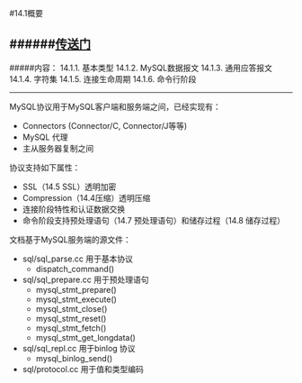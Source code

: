 #14.1概要

######[传送门](http://dev.mysql.com/doc/internals/en/overview.html)
---
#####内容：
14.1.1.	基本类型
14.1.2. MySQL数据报文
14.1.3.	通用应答报文
14.1.4.	字符集
14.1.5.	连接生命周期
14.1.6. 命令行阶段


_ _ _


MySQL协议用于MySQL客户端和服务端之间，已经实现有：
- Connectors (Connector/C, Connector/J等等)
- MySQL 代理
- 主从服务器复制之间

协议支持如下属性：
- SSL（14.5 SSL）透明加密
- Compression（14.4压缩）透明压缩
- 连接阶段特性和认证数据交换
- 命令阶段支持预处理语句（14.7 预处理语句）和储存过程（14.8 储存过程）

文档基于MySQL服务端的源文件：
- sql/sql_parse.cc 用于基本协议
	- dispatch_command()
- sql/sql_prepare.cc 用于预处理语句
	- mysql_stmt_prepare()
	- mysql_stmt_execute()
	- mysql_stmt_close()
	- mysql_stmt_reset()
	- mysql_stmt_fetch()
	- mysql_stmt_get_longdata()
- sql/sql_repl.cc 用于binlog 协议
	- mysql_binlog_send()
- sql/protocol.cc 用于值和类型编码
